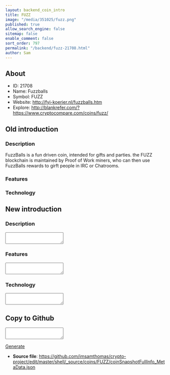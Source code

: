 ```yaml
---
layout: backend_coin_intro
title: FUZZ
image: "/media/351025/fuzz.png"
published: true
allow_search_engine: false
sitemap: false
enable_comment: false
sort_order: 797
permalink: "/backend/fuzz-21708.html"
author: Sam
---
```


## About

- ID: 21708
- Name: Fuzzballs
- Symbol: FUZZ
- Website: http://fyi-koerier.nl/fuzzballs.htm
- Explore: http://blankrefer.com/?https://www.cryptocompare.com/coins/fuzz/


## Old introduction

### Description

<p>FuzzBalls is a fun driven coin, intended for gifts and parties. the FUZZ blockchain is maintained by Proof of Work miners, who can then use FuzzBalls rewards to girft people in IRC or Chatrooms.</p>

### Features


### Technology




## New introduction


### Description
<textarea id="meta_description" name="description"></textarea>

### Features
<textarea id="meta_features" name="features"></textarea>

### Technology
<textarea id="meta_technology" name="technology"></textarea>


## Copy to Github

<textarea id="coinsnapshotfullinfo_metadata"></textarea>

<a href="#gen" onclick="generateMetaDatJson()">Generate</a>

- **Source file**: <a href="https://github.com/imsamthomas/crypto-project/edit/master/shell/_source/coins/FUZZ/coinSnapshotFullInfo_MetaData.json">https://github.com/imsamthomas/crypto-project/edit/master/shell/_source/coins/FUZZ/coinSnapshotFullInfo_MetaData.json</a>

